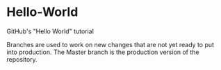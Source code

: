 # Hello-World
GitHub's "Hello World" tutorial

Branches are used to work on new changes that are not yet ready to put into production.
The Master branch is the production version of the repository. 
